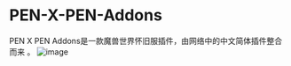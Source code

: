 # PEN-X-PEN-Addons
PEN X PEN Addons是一款魔兽世界怀旧服插件，由网络中的中文简体插件整合而来 。
![image](https://github.com/NewX99/PEN-X-PEN-Addons/blob/master/images/PEN%20X%20PEN%20Addons%2020190827%CE%B13.png)
